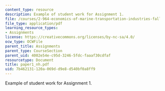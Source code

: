 ```yaml
---
content_type: resource
description: Example of student work for Assignment 1.
file: /courses/2-964-economics-of-marine-transportation-industries-fall-2006/7b462131120a069dd9e8d540bf0a8ff9_paper1_nh.pdf
file_type: application/pdf
learning_resource_types:
- Assignments
license: https://creativecommons.org/licenses/by-nc-sa/4.0/
ocw_type: OCWFile
parent_title: Assignments
parent_type: CourseSection
parent_uid: 4002e54e-c95d-3246-5fdc-faaaf30cdfaf
resourcetype: Document
title: paper1_nh.pdf
uid: 7b462131-120a-069d-d9e8-d540bf0a8ff9
---
```

Example of student work for Assignment 1.